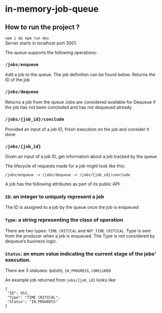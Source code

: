 # in-memory-job-queue

## How to run the project ? 

`npm i && npm run dev`       
Server starts in localhost port 3001.

The queue supports the following operations:

### `/jobs/enqueue`
Add a job to the queue. The job definition can be found below.
Returns the ID of the job

### `/jobs/dequeue`
Returns a job from the queue
Jobs are considered available for Dequeue if the job has not been concluded and has not dequeued already

### `/jobs/{job_id}/conclude`
Provided an input of a job ID, finish execution on the job and consider it done

### `/jobs/{job_id}`
Given an input of a job ID, get information about a job tracked by the queue


The lifecycle of requests made for a job might look like this:

`/jobs/enqueue -> /jobs/dequeue -> /jobs/{job_id}/conclude`

A job has the following attributes as part of its public API:

### `ID`: an integer to uniquely represent a job
The ID is assigned to a job by the queue once the job is enqueued

### `Type`: a string representing the class of operation
There are two types: `TIME_CRITICAL` and `NOT_TIME_CRITICAL`. Type is sent from the producer when a job is enqueued. 
The Type is not considered by dequeue’s business logic.

### `Status`: an enum value indicating the current stage of the jobs’ execution.

There are 3 statuses: `QUEUED`, `IN_PROGRESS`, `CONCLUDED`

An example job returned from `jobs/{job_id}` looks like:

```
{
 "ID": 951,
 "Type": "TIME_CRITICAL",
 "Status": "IN_PROGRESS"
}
```
